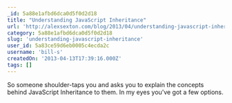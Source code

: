 ```yaml
---
_id: 5a88e1afbd6dca0d5f0d2d18
title: "Understanding JavaScript Inheritance"
url: 'http://alexsexton.com/blog/2013/04/understanding-javascript-inheritance/'
category: 5a88e1afbd6dca0d5f0d2d18
slug: 'understanding-javascript-inheritance'
user_id: 5a83ce59d6eb0005c4ecda2c
username: 'bill-s'
createdOn: '2013-04-13T17:39:16.000Z'
tags: []
---
```


So someone shoulder-taps you and asks you to explain the concepts behind JavaScript Inheritance to them. In my eyes you’ve got a few options.
